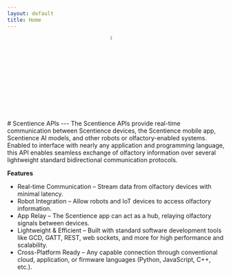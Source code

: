 ```yaml
---
layout: default
title: Home
---
```

<!-- ![image info](https://scentience.github.io/docs-api/assets/logo.png) -->
<img src="https://scentience.github.io/docs-api/assets/logo.png" style="display:block;float:none;margin-left:auto;margin-right:auto;width:5%">
# Scentience APIs
---
The Scentience APIs provide real-time communication between Scentience devices, the Scentience mobile app, Scentience AI models, and other robots or olfactory-enabled systems.
Enabled to interface with nearly any application and programming language, this API enables seamless exchange of olfactory information over several lightweight standard bidirectional communication protocols.


**Features**
- Real-time Communication – Stream data from olfactory devices with minimal latency.
- Robot Integration – Allow robots and IoT devices to access olfactory information.
- App Relay – The Scentience app can act as a hub, relaying olfactory signals between devices.
- Lightweight & Efficient – Built with standard software development tools like GCD, GATT, REST, web sockets, and more for high performance and scalability.
- Cross-Platform Ready – Any capable connection through conventional cloud, application, or firmware languages (Python, JavaScript, C++, etc.).


